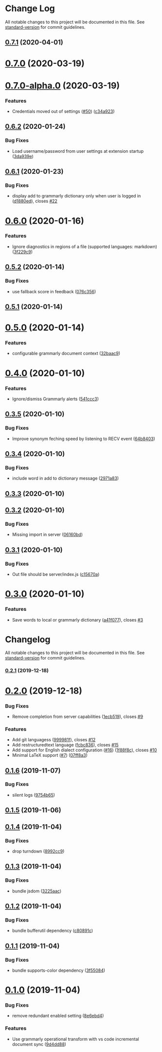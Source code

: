 # Change Log

All notable changes to this project will be documented in this file. See [standard-version](https://github.com/conventional-changelog/standard-version) for commit guidelines.

<a name="0.7.1"></a>
## [0.7.1](https://github.com/znck/grammarly/compare/v0.7.0...v0.7.1) (2020-04-01)



<a name="0.7.0"></a>

# [0.7.0](https://github.com/znck/grammarly/compare/v0.7.0-alpha.0...v0.7.0) (2020-03-19)

<a name="0.7.0-alpha.0"></a>

# [0.7.0-alpha.0](https://github.com/znck/grammarly/compare/v0.6.2...v0.7.0-alpha.0) (2020-03-19)

### Features

- Credentials moved out of settings ([#50](https://github.com/znck/grammarly/issues/50)) ([c34a923](https://github.com/znck/grammarly/commit/c34a923))

<a name="0.6.2"></a>

## [0.6.2](https://github.com/znck/grammarly/compare/v0.6.1...v0.6.2) (2020-01-24)

### Bug Fixes

- Load username/password from user settings at extension startup ([3da939e](https://github.com/znck/grammarly/commit/3da939e))

<a name="0.6.1"></a>

## [0.6.1](https://github.com/znck/grammarly/compare/v0.6.0...v0.6.1) (2020-01-23)

### Bug Fixes

- display add to grammarly dictionary only when user is logged in ([d1880ed](https://github.com/znck/grammarly/commit/d1880ed)), closes [#22](https://github.com/znck/grammarly/issues/22)

<a name="0.6.0"></a>

# [0.6.0](https://github.com/znck/grammarly/compare/v0.5.2...v0.6.0) (2020-01-16)

### Features

- Ignore diagnostics in regions of a file (supported languages: markdown) ([3f229c9](https://github.com/znck/grammarly/commit/3f229c9))

<a name="0.5.2"></a>

## [0.5.2](https://github.com/znck/grammarly/compare/v0.5.1...v0.5.2) (2020-01-14)

### Bug Fixes

- use fallback score in feedback ([076c356](https://github.com/znck/grammarly/commit/076c356))

<a name="0.5.1"></a>

## [0.5.1](https://github.com/znck/grammarly/compare/v0.5.0...v0.5.1) (2020-01-14)

<a name="0.5.0"></a>

# [0.5.0](https://github.com/znck/grammarly/compare/v0.4.0...v0.5.0) (2020-01-14)

### Features

- configurable grammarly document context ([32baac9](https://github.com/znck/grammarly/commit/32baac9))

<a name="0.4.0"></a>

# [0.4.0](https://github.com/znck/grammarly/compare/v0.3.5...v0.4.0) (2020-01-10)

### Features

- Ignore/dismiss Grammarly alerts ([541ccc3](https://github.com/znck/grammarly/commit/541ccc3))

<a name="0.3.5"></a>

## [0.3.5](https://github.com/znck/grammarly/compare/v0.3.4...v0.3.5) (2020-01-10)

### Bug Fixes

- Improve synonym feching speed by listening to RECV event ([64b8403](https://github.com/znck/grammarly/commit/64b8403))

<a name="0.3.4"></a>

## [0.3.4](https://github.com/znck/grammarly/compare/v0.3.3...v0.3.4) (2020-01-10)

### Bug Fixes

- include word in add to dictionary message ([2971a83](https://github.com/znck/grammarly/commit/2971a83))

<a name="0.3.3"></a>

## [0.3.3](https://github.com/znck/grammarly/compare/v0.3.2...v0.3.3) (2020-01-10)

<a name="0.3.2"></a>

## [0.3.2](https://github.com/znck/grammarly/compare/v0.3.1...v0.3.2) (2020-01-10)

### Bug Fixes

- Missing import in server ([06160bd](https://github.com/znck/grammarly/commit/06160bd))

<a name="0.3.1"></a>

## [0.3.1](https://github.com/znck/grammarly/compare/v0.3.0...v0.3.1) (2020-01-10)

### Bug Fixes

- Out file should be server/index.js ([c15670a](https://github.com/znck/grammarly/commit/c15670a))

<a name="0.3.0"></a>

# [0.3.0](https://github.com/znck/grammarly/compare/v0.2.1...v0.3.0) (2020-01-10)

### Features

- Save words to local or grammarly dictionary ([a41f077](https://github.com/znck/grammarly/commit/a41f077)), closes [#3](https://github.com/znck/grammarly/issues/3)

# Changelog

All notable changes to this project will be documented in this file. See [standard-version](https://github.com/conventional-changelog/standard-version) for commit guidelines.

### [0.2.1](https://github.com/znck/grammarly/compare/v0.2.0...v0.2.1) (2019-12-18)

# [0.2.0](https://github.com/znck/grammarly/compare/v0.1.6...v0.2.0) (2019-12-18)

### Bug Fixes

- Remove completion from server capabilities ([1ecb519](https://github.com/znck/grammarly/commit/1ecb519901206268a73050df8aea4181ab184fc9)), closes [#9](https://github.com/znck/grammarly/issues/9)

### Features

- Add git languagess ([999981f](https://github.com/znck/grammarly/commit/999981ffac44ba24447ce4b2c3a0b20090bc1997)), closes [#12](https://github.com/znck/grammarly/issues/12)
- Add restructuredtext language ([fcbc836](https://github.com/znck/grammarly/commit/fcbc836efe5ac09e267b46a6775a08a533412c2c)), closes [#15](https://github.com/znck/grammarly/issues/15)
- Add support for English dialect configuration ([#16](https://github.com/znck/grammarly/issues/16)) ([1f88f8c](https://github.com/znck/grammarly/commit/1f88f8c7cf8b15b7cf5e234b197d64f54d782766)), closes [#10](https://github.com/znck/grammarly/issues/10)
- Minimal LaTeX support ([#7](https://github.com/znck/grammarly/issues/7)) ([07ff8a3](https://github.com/znck/grammarly/commit/07ff8a357523cf5a29c6682e99a63ac7be1c5417))

## [0.1.6](https://github.com/znck/grammarly/compare/v0.1.5...v0.1.6) (2019-11-07)

### Bug Fixes

- silent logs ([9754b65](https://github.com/znck/grammarly/commit/9754b6571483d9c46011fafcdfa0cdea137f9a19))

## [0.1.5](https://github.com/znck/grammarly/compare/v0.1.4...v0.1.5) (2019-11-06)

## [0.1.4](https://github.com/znck/grammarly/compare/v0.1.3...v0.1.4) (2019-11-04)

### Bug Fixes

- drop turndown ([8992cc9](https://github.com/znck/grammarly/commit/8992cc927cbd10ed9eb1e1b894c7870b243467f9))

## [0.1.3](https://github.com/znck/grammarly/compare/v0.1.2...v0.1.3) (2019-11-04)

### Bug Fixes

- bundle jsdom ([3225aac](https://github.com/znck/grammarly/commit/3225aac7e9711511b08b32201493913a2c1acbd6))

## [0.1.2](https://github.com/znck/grammarly/compare/v0.1.1...v0.1.2) (2019-11-04)

### Bug Fixes

- bundle bufferutil dependency ([c80891c](https://github.com/znck/grammarly/commit/c80891c4f358b602370eab2c68c82d6600647882))

## [0.1.1](https://github.com/znck/grammarly/compare/v0.1.0...v0.1.1) (2019-11-04)

### Bug Fixes

- bundle supports-color dependency ([3f55084](https://github.com/znck/grammarly/commit/3f55084d0171bfd42c909ce9436b1a540306a7a0))

# [0.1.0](https://github.com/znck/grammarly/compare/8e6ebd411c6fd6e8c09ffdc462ae2b1367114ab6...v0.1.0) (2019-11-04)

### Bug Fixes

- remove redundant enabled setting ([8e6ebd4](https://github.com/znck/grammarly/commit/8e6ebd411c6fd6e8c09ffdc462ae2b1367114ab6))

### Features

- Use grammarly operational transform with vs code incremental document sync ([9d4dd88](https://github.com/znck/grammarly/commit/9d4dd8825ac5d4e8422a1236b1cdd3909bbac049))
